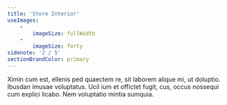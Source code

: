 ```yaml
---
title: 'Store Interior'
useImages:
    -
        imageSize: fullWidth
    -
        imageSize: forty
sidenote: '2 / 5'
sectionBrandColor: primary
---
```


Ximin cum est, ellenis ped quaectem re, sit laborem alique mi, ut doluptio. Ibusdan imusae voluptatus.
Ucil ium et offictet fugit, cus, occus nossequi cum explici licabo. Nem voluptatio mintia sumquia.